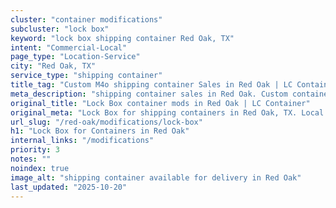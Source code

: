 ```yaml
---
cluster: "container modifications"
subcluster: "lock box"
keyword: "lock box shipping container Red Oak, TX"
intent: "Commercial-Local"
page_type: "Location-Service"
city: "Red Oak, TX"
service_type: "shipping container"
title_tag: "Custom M4o shipping container Sales in Red Oak | LC Container"
meta_description: "shipping container sales in Red Oak. Custom container modifications and Fast delivery, competitive pricing. Serving modifications area. Quote ID: O6W. Call (214) 524-4168 for your free quote today."
original_title: "Lock Box container mods in Red Oak | LC Container"
original_meta: "Lock Box for shipping containers in Red Oak, TX. Local fabrication & pro install. LC Container — Since 2003. Get a quote."
url_slug: "/red-oak/modifications/lock-box"
h1: "Lock Box for Containers in Red Oak"
internal_links: "/modifications"
priority: 3
notes: ""
noindex: true
image_alt: "shipping container available for delivery in Red Oak"
last_updated: "2025-10-20"
---
```


<!-- TODO: Add unique city/inventory copy, images, and internal links here. -->
